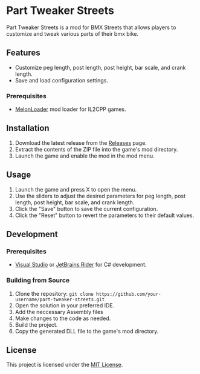 # Part Tweaker Streets

Part Tweaker Streets is a mod for BMX Streets that allows players to customize and tweak various parts of their bmx bike.

## Features

- Customize peg length, post length, post height, bar scale, and crank length.
- Save and load configuration settings.

### Prerequisites

- [MelonLoader](link-to-melonloader) mod loader for IL2CPP games.

## Installation

1. Download the latest release from the [Releases](link-to-releases) page.
2. Extract the contents of the ZIP file into the game's mod directory.
3. Launch the game and enable the mod in the mod menu.

## Usage

1. Launch the game and press X to open the menu.
2. Use the sliders to adjust the desired parameters for peg length, post length, post height, bar scale, and crank length.
3. Click the "Save" button to save the current configuration.
4. Click the "Reset" button to revert the parameters to their default values.

## Development

### Prerequisites

- [Visual Studio](link-to-visual-studio) or [JetBrains Rider](link-to-rider) for C# development.

### Building from Source

1. Clone the repository: `git clone https://github.com/your-username/part-tweaker-streets.git`
2. Open the solution in your preferred IDE.
3. Add the neccessary Assembly files
4. Make changes to the code as needed.
5. Build the project.
6. Copy the generated DLL file to the game's mod directory.

## License

This project is licensed under the [MIT License](link-to-license).
